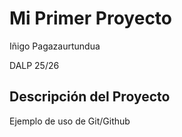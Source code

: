 # Mi Primer Proyecto

Iñigo Pagazaurtundua

DALP 25/26

## Descripción del Proyecto

Ejemplo de uso de Git/Github